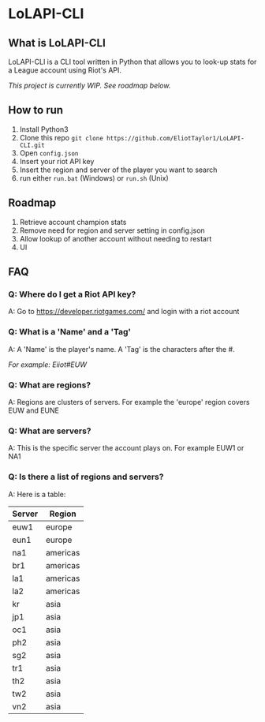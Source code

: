 # LoLAPI-CLI
## What is LoLAPI-CLI
LoLAPI-CLI is a CLI tool written in Python that allows you to look-up stats for a League account using Riot's API.

*This project is currently WIP. See roadmap below.*
## How to run
1. Install Python3
2. Clone this repo `git clone https://github.com/EliotTaylor1/LoLAPI-CLI.git`
3. Open `config.json`
4. Insert your riot API key
5. Insert the region and server of the player you want to search
6. run either `run.bat` (Windows) or `run.sh` (Unix)

## Roadmap
1. Retrieve account champion stats
2. Remove need for region and server setting in config.json
3. Allow lookup of another account without needing to restart
4. UI

## FAQ
### Q: Where do I get a Riot API key?
A: Go to https://developer.riotgames.com/ and login with a riot account
### Q: What is a 'Name' and a 'Tag'
A: A 'Name' is the player's name. A 'Tag' is the characters after the #.

*For example: Eiiot#EUW*
### Q: What are regions?
A: Regions are clusters of servers. For example the 'europe' region covers EUW and EUNE
### Q: What are servers?
A: This is the specific server the account plays on. For example EUW1 or NA1
### Q: Is there a list of regions and servers?
A: Here is a table:

| **Server** | **Region** |
|------------|------------|
| euw1       | europe     |
| eun1       | europe     |
| na1        | americas   |
| br1        | americas   |
| la1        | americas   |
| la2        | americas   |
| kr         | asia       |
| jp1        | asia       |
| oc1        | asia       |
| ph2        | asia       |
| sg2        | asia       |
| tr1        | asia       |
| th2        | asia       |
| tw2        | asia       |
| vn2        | asia       |